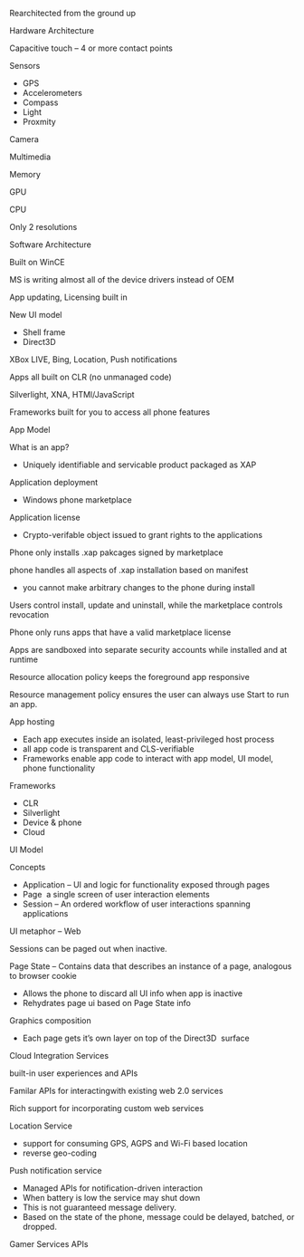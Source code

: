 Rearchitected from the ground up

Hardware Architecture

Capacitive touch – 4 or more contact points

Sensors

-   GPS
-   Accelerometers
-   Compass
-   Light
-   Proxmity

Camera

Multimedia

Memory

GPU

CPU

Only 2 resolutions

Software Architecture

Built on WinCE

MS is writing almost all of the device drivers instead of OEM

App updating, Licensing built in

New UI model

-   Shell frame
-   Direct3D

XBox LIVE, Bing, Location, Push notifications

Apps all built on CLR (no unmanaged code)

Silverlight, XNA, HTMl/JavaScript

Frameworks built for you to access all phone features

App Model

What is an app?

-   Uniquely identifiable and servicable product packaged as XAP

Application deployment

-   Windows phone marketplace

Application license

-   Crypto-verifable object issued to grant rights to the applications

Phone only installs .xap pakcages signed by marketplace

phone handles all aspects of .xap installation based on manifest

-   you cannot make arbitrary changes to the phone during install

Users control install, update and uninstall, while the marketplace
controls revocation

Phone only runs apps that have a valid marketplace license

Apps are sandboxed into separate security accounts while installed and
at runtime

Resource allocation policy keeps the foreground app responsive

Resource management policy ensures the user can always use Start to run
an app.

App hosting

-   Each app executes inside an isolated, least-privileged host process
-   all app code is transparent and CLS-verifiable
-   Frameworks enable app code to interact with app model, UI model,
    phone functionality

Frameworks

-   CLR
-   Silverlight
-   Device & phone
-   Cloud

UI Model

Concepts

-   Application – UI and logic for functionality exposed through pages
-   Page  a single screen of user interaction elements
-   Session – An ordered workflow of user interactions spanning
    applications

UI metaphor – Web

Sessions can be paged out when inactive.

Page State – Contains data that describes an instance of a page,
analogous to browser cookie

-   Allows the phone to discard all UI info when app is inactive
-   Rehydrates page ui based on Page State info

Graphics composition

-   Each page gets it’s own layer on top of the Direct3D  surface

Cloud Integration Services

built-in user experiences and APIs

Familar APIs for interactingwith existing web 2.0 services

Rich support for incorporating custom web services

Location Service

-   support for consuming GPS, AGPS and Wi-Fi based location
-   reverse geo-coding

Push notification service

-   Managed APIs for notification-driven interaction
-   When battery is low the service may shut down
-   This is not guaranteed message delivery.
-   Based on the state of the phone, message could be delayed, batched,
    or dropped.

Gamer Services APIs
